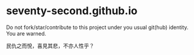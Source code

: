 # seventy-second.github.io

 Do not fork/star/contribute to this project under you usual git(hub) identity. You are warned.

民仇之而悅，喜見其悲，不亦人性乎？
